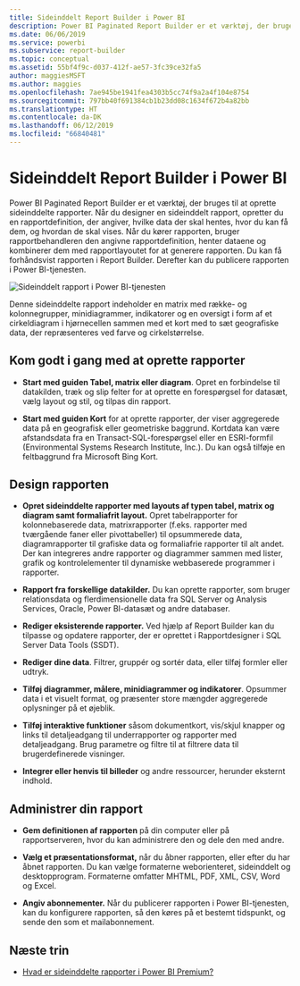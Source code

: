 ```yaml
---
title: Sideinddelt Report Builder i Power BI
description: Power BI Paginated Report Builder er et værktøj, der bruges til at oprette sideinddelte rapporter.
ms.date: 06/06/2019
ms.service: powerbi
ms.subservice: report-builder
ms.topic: conceptual
ms.assetid: 55bf4f9c-d037-412f-ae57-3fc39ce32fa5
author: maggiesMSFT
ms.author: maggies
ms.openlocfilehash: 7ae945be1941fea4303b5cc74f9a2a4f104e8754
ms.sourcegitcommit: 797bb40f691384cb1b23dd08c1634f672b4a82bb
ms.translationtype: HT
ms.contentlocale: da-DK
ms.lasthandoff: 06/12/2019
ms.locfileid: "66840481"
---
```

# <a name="power-bi-paginated-report-builder"></a>Sideinddelt Report Builder i Power BI

 Power BI Paginated Report Builder er et værktøj, der bruges til at oprette sideinddelte rapporter.  Når du designer en sideinddelt rapport, opretter du en rapportdefinition, der angiver, hvilke data der skal hentes, hvor du kan få dem, og hvordan de skal vises. Når du kører rapporten, bruger rapportbehandleren den angivne rapportdefinition, henter dataene og kombinerer dem med rapportlayoutet for at generere rapporten. Du kan få forhåndsvist rapporten i Report Builder. Derefter kan du publicere rapporten i Power BI-tjenesten.

![Sideinddelt rapport i Power BI-tjenesten](media/report-builder-power-bi/report-builder-get-started-paginated-report.png)

 Denne sideinddelte rapport indeholder en matrix med række- og kolonnegrupper, minidiagrammer, indikatorer og en oversigt i form af et cirkeldiagram i hjørnecellen sammen med et kort med to sæt geografiske data, der repræsenteres ved farve og cirkelstørrelse.  
  
##  <a name="JumpStartReptCreation"></a> Kom godt i gang med at oprette rapporter  
 
-   **Start med guiden Tabel, matrix eller diagram**. Opret en forbindelse til datakilden, træk og slip felter for at oprette en forespørgsel for datasæt, vælg layout og stil, og tilpas din rapport.  
  
-   **Start med guiden Kort** for at oprette rapporter, der viser aggregerede data på en geografisk eller geometriske baggrund. Kortdata kan være afstandsdata fra en Transact-SQL-forespørgsel eller en ESRI-formfil (Environmental Systems Research Institute, Inc.). Du kan også tilføje en feltbaggrund fra Microsoft Bing Kort.  

##  <a name="DesignRept"></a> Design rapporten  
  
-   **Opret sideinddelte rapporter med layouts af typen tabel, matrix og diagram samt formaliafrit layout.** Opret tabelrapporter for kolonnebaserede data, matrixrapporter (f.eks. rapporter med tværgående faner eller pivottabeller) til opsummerede data, diagramrapporter til grafiske data og formaliafrie rapporter til alt andet. Der kan integreres andre rapporter og diagrammer sammen med lister, grafik og kontrolelementer til dynamiske webbaserede programmer i rapporter.  
  
-   **Rapport fra forskellige datakilder.** Du kan oprette rapporter, som bruger relationsdata og flerdimensionelle data fra SQL Server og Analysis Services, Oracle, Power BI-datasæt og andre databaser.  
  
-   **Rediger eksisterende rapporter.** Ved hjælp af Report Builder kan du tilpasse og opdatere rapporter, der er oprettet i Rapportdesigner i SQL Server Data Tools (SSDT).  
  
-   **Rediger dine data**. Filtrer, gruppér og sortér data, eller tilføj formler eller udtryk.  

-   **Tilføj diagrammer, målere, minidiagrammer og indikatorer**. Opsummer data i et visuelt format, og præsenter store mængder aggregerede oplysninger på et øjeblik.  
  
-   **Tilføj interaktive funktioner** såsom dokumentkort, vis/skjul knapper og links til detaljeadgang til underrapporter og rapporter med detaljeadgang. Brug parametre og filtre til at filtrere data til brugerdefinerede visninger.  
  
-   **Integrer eller henvis til billeder** og andre ressourcer, herunder eksternt indhold.  
  
##  <a name="ManageRpt"></a> Administrer din rapport  
  
-   **Gem definitionen af rapporten** på din computer eller på rapportserveren, hvor du kan administrere den og dele den med andre.  
  
-   **Vælg et præsentationsformat,** når du åbner rapporten, eller efter du har åbnet rapporten. Du kan vælge formaterne weborienteret, sideinddelt og desktopprogram. Formaterne omfatter MHTML, PDF, XML, CSV, Word og Excel.  
  
-   **Angiv abonnementer.** Når du publicerer rapporten i Power BI-tjenesten, kan du konfigurere rapporten, så den køres på et bestemt tidspunkt, og sende den som et mailabonnement.  
## <a name="next-steps"></a>Næste trin

- [Hvad er sideinddelte rapporter i Power BI Premium?](paginated-reports-report-builder-power-bi.md)